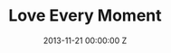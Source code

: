 ---
title: Love Every Moment
date: 2013-11-21 00:00:00 Z
position: 1
client: Libero
agency:
image: "/uploads/libero.jpg"
video: 283454310
production-company: Outsider
dop:
producer:
awards:
layout: project
---